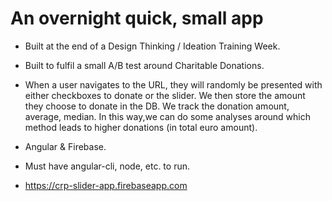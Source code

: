 # An overnight quick, small app 

- Built at the end of a Design Thinking / Ideation Training Week.

- Built to fulfil a small A/B test around Charitable Donations.

- When a user navigates to the URL, they will randomly be presented with either checkboxes to donate or the slider. We then store the amount they choose to donate in the DB. We track the donation amount, average, median. In this way,we can do some analyses around which method leads to higher donations (in total euro amount).

- Angular & Firebase.
- Must have angular-cli, node, etc. to run.

- https://crp-slider-app.firebaseapp.com
